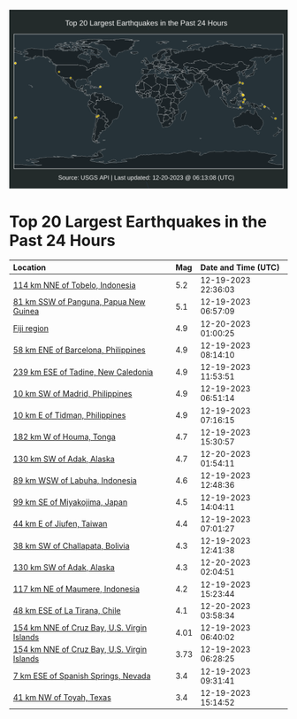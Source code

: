 ![Map](./map.png)

# Top 20 Largest Earthquakes in the Past 24 Hours

| Location | Mag | Date and Time (UTC) |
|:---|:---|:---|
| [114 km NNE of Tobelo, Indonesia](https://earthquake.usgs.gov/earthquakes/eventpage/us7000lk71) | 5.2 | 12-19-2023 22:36:03 |
| [81 km SSW of Panguna, Papua New Guinea](https://earthquake.usgs.gov/earthquakes/eventpage/us7000ljzq) | 5.1 | 12-19-2023 06:57:09 |
| [Fiji region](https://earthquake.usgs.gov/earthquakes/eventpage/us7000lk7y) | 4.9 | 12-20-2023 01:00:25 |
| [58 km ENE of Barcelona, Philippines](https://earthquake.usgs.gov/earthquakes/eventpage/us7000lk09) | 4.9 | 12-19-2023 08:14:10 |
| [239 km ESE of Tadine, New Caledonia](https://earthquake.usgs.gov/earthquakes/eventpage/us7000lk18) | 4.9 | 12-19-2023 11:53:51 |
| [10 km SW of Madrid, Philippines](https://earthquake.usgs.gov/earthquakes/eventpage/us7000ljzp) | 4.9 | 12-19-2023 06:51:14 |
| [10 km E of Tidman, Philippines](https://earthquake.usgs.gov/earthquakes/eventpage/us7000ljzy) | 4.9 | 12-19-2023 07:16:15 |
| [182 km W of Houma, Tonga](https://earthquake.usgs.gov/earthquakes/eventpage/us7000lk3z) | 4.7 | 12-19-2023 15:30:57 |
| [130 km SW of Adak, Alaska](https://earthquake.usgs.gov/earthquakes/eventpage/us7000lk85) | 4.7 | 12-20-2023 01:54:11 |
| [89 km WSW of Labuha, Indonesia](https://earthquake.usgs.gov/earthquakes/eventpage/us7000lk1j) | 4.6 | 12-19-2023 12:48:36 |
| [99 km SE of Miyakojima, Japan](https://earthquake.usgs.gov/earthquakes/eventpage/us7000lk46) | 4.5 | 12-19-2023 14:04:11 |
| [44 km E of Jiufen, Taiwan](https://earthquake.usgs.gov/earthquakes/eventpage/us7000lk01) | 4.4 | 12-19-2023 07:01:27 |
| [38 km SW of Challapata, Bolivia](https://earthquake.usgs.gov/earthquakes/eventpage/us7000lk1f) | 4.3 | 12-19-2023 12:41:38 |
| [130 km SW of Adak, Alaska](https://earthquake.usgs.gov/earthquakes/eventpage/us7000lk87) | 4.3 | 12-20-2023 02:04:51 |
| [117 km NE of Maumere, Indonesia](https://earthquake.usgs.gov/earthquakes/eventpage/us7000lk3r) | 4.2 | 12-19-2023 15:23:44 |
| [48 km ESE of La Tirana, Chile](https://earthquake.usgs.gov/earthquakes/eventpage/us7000lk91) | 4.1 | 12-20-2023 03:58:34 |
| [154 km NNE of Cruz Bay, U.S. Virgin Islands](https://earthquake.usgs.gov/earthquakes/eventpage/pr2023353001) | 4.01 | 12-19-2023 06:40:02 |
| [154 km NNE of Cruz Bay, U.S. Virgin Islands](https://earthquake.usgs.gov/earthquakes/eventpage/pr2023353000) | 3.73 | 12-19-2023 06:28:25 |
| [7 km ESE of Spanish Springs, Nevada](https://earthquake.usgs.gov/earthquakes/eventpage/nn00870301) | 3.4 | 12-19-2023 09:31:41 |
| [41 km NW of Toyah, Texas](https://earthquake.usgs.gov/earthquakes/eventpage/tx2023yuhg) | 3.4 | 12-19-2023 15:14:52 |
